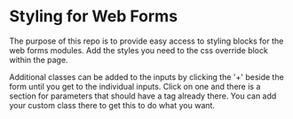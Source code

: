 Styling for Web Forms
=====================
The purpose of this repo is to provide easy access to styling blocks for the web forms modules. Add the styles you need to the css override block within the page. 

Additional classes can be added to the inputs by clicking the '+' beside the form until you get to the individual inputs. Click on one and there is a section for parameters that should have a <cssClass> tag already there. You can add your custom class there to get this to do what you want. 